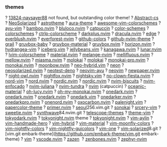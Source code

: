 ### themes
 
? [13824-naysayer88](https://plugins.jetbrains.com/plugin/13824-naysayer88) not found, but outstanding color theme!
? [Abstract-cs](https://github.com/Abstract-IDE/Abstract-cs)
? [NeoSolarized](https://github.com/icymind/NeoSolarized)
? [astrotheme](https://github.com/AstroNvim/astrotheme)
? [aura-theme](https://github.com/baliestri/aura-theme)
? [awesome-vim-colorschemes](https://github.com/rafi/awesome-vim-colorschemes)
? [ayu-vim](https://github.com/ayu-theme/ayu-vim)
? [bamboo.nvim](https://github.com/ribru17/bamboo.nvim)
? [bluloco.nvim](https://github.com/uloco/bluloco.nvim)
? [catpuccin](https://github.com/catppuccin/nvim)
? [color-schemes](https://neoland.dev/color-schemes) 
? [colorschemes](https://github.com/lunarvim/colorschemes)
? [ctrlp-colorscheme](https://github.com/hara/ctrlp-colorscheme)
? [darkplus.nvim](https://github.com/lunarvim/darkplus.nvim)
? [dracula.nvim](https://github.com/Mofiqul/dracula.nvim)
? [edge](https://github.com/sainnhe/edge)
? [everblush.nvim](https://github.com/Everblush/everblush.nvim)
? [everforest-nvim](https://github.com/neanias/everforest-nvim)
? [github-colors](https://github.com/lourenci/github-colors)
? [github-nvim-theme](https://github.com/projekt0n/github-nvim-theme)
? [grail](https://github.com/chama-chomo/grail)
? [gruvbox-baby](https://github.com/luisiacc/gruvbox-baby)
? [gruvbox-material](https://github.com/sainnhe/gruvbox-material)
? [gruvbox.nvim](https://github.com/ellisonleao/gruvbox.nvim)
? [horizon.nvim](https://github.com/lunarvim/horizon.nvim)
? [hydrangea-vim](https://github.com/yuttie/hydrangea-vim)
? [iceberg.vim](https://github.com/cocopon/iceberg.vim)
? [jellybeans.vim](https://github.com/nanotech/jellybeans.vim)
? [kanagawa.nvim](https://github.com/rebelot/kanagawa.nvim)
? [lunar.nvim](https://github.com/lunarvim/lunar.nvim)
? [lvim-colorscheme](https://github.com/lvim-tech/lvim-colorscheme)
? [material.nvim](https://github.com/marko-cerovac/material.nvim)
? [melange-nvim](https://github.com/savq/melange-nvim)
? [mellifluous.nvim](https://github.com/ramojus/mellifluous.nvim)
? [mellow.nvim](https://github.com/kvrohit/mellow.nvim)
? [miasma.nvim](https://github.com/xero/miasma.nvim)
? [molokai](https://github.com/Gabirel/molokai)
? [molokai](https://github.com/tomasr/molokai)
? [monokai-pro.nvim](https://github.com/loctvl842/monokai-pro.nvim)
? [monokai.nvim](https://github.com/tanvirtin/monokai.nvim)
? [moonbow.nvim](https://github.com/arturgoms/moonbow.nvim)
? [neo-hybrid.vim](https://github.com/rafi/neo-hybrid.vim)
? [neon](https://github.com/rafamadriz/neon)
? [neosolarized.nvim](https://github.com/svrana/neosolarized.nvim)
? [neotest-deno](https://github.com/markemmons/neotest-deno)
? [neovim-ayu](https://github.com/Shatur/neovim-ayu)
? [neovim](https://github.com/rose-pine/neovim)
? [newpaper.nvim](https://github.com/yorik1984/newpaper.nvim)
? [night-owl.nvim](https://github.com/oxfist/night-owl.nvim)
? [nightfox.nvim](https://github.com/EdenEast/nightfox.nvim)
? [nightsky.vim](https://github.com/nvimdev/nightsky.vim)
? [no-clown-fiesta.nvim](https://github.com/aktersnurra/no-clown-fiesta.nvim)
? [nord-vim](https://github.com/arcticicestudio/nord-vim)
? [nord.nvim](https://github.com/shaunsingh/nord.nvim)
? [nordic.nvim](https://github.com/AlexvZyl/nordic.nvim)
? [nordic.nvim](https://github.com/andersevenrud/nordic.nvim)
? [nvim-biscuits](https://github.com/code-biscuits/nvim-biscuits)
? [nvim-enfocado](https://github.com/artart222/nvim-enfocado)
? [nvim-juliana](https://github.com/kaiuri/nvim-juliana)
? [nvim-tundra](https://github.com/sam4llis/nvim-tundra)
? [nvim](https://github.com/catppuccin/nvim) (catpuccin)
? [oceanic-material](https://github.com/nvimdev/oceanic-material) 
? [oh-lucy.nvim](https://github.com/Yazeed1s/oh-lucy.nvim)
? [oh-my-monokai.nvim](https://github.com/justinsgithub/oh-my-monokai.nvim)
? [onedark.nvim](https://github.com/ful1e5/onedark.nvim)
? [onedark.nvim](https://github.com/lukas-reineke/onedark.nvim)
? [onedark.nvim](https://github.com/navarasu/onedark.nvim)
? [onedark.vim](https://github.com/joshdick/onedark.vim)
? [onedarker.nvim](https://github.com/lunarvim/onedarker.nvim)
? [onedarkpro.nvim](https://github.com/olimorris/onedarkpro.nvim)
? [onenord.nvim](https://github.com/rmehri01/onenord.nvim)
? [oxocarbon.nvim](https://github.com/nyoom-engineering/oxocarbon.nvim)
? [palenight.vim](https://github.com/drewtempelmeyer/palenight.vim)
? [papercolor-theme](https://github.com/NLKNguyen/papercolor-theme)
? [primer.nvim](https://github.com/LunarVim/primer.nvim)
? [seoul](https://github.com/junegunn/seoul)256.vim.git
? [sonokai](https://github.com/sainnhe/sonokai)
? [srcery-vim](https://github.com/srcery-colors/srcery-vim)
? [sweetie.nvim](https://github.com/NTBBloodbath/sweetie.nvim)
? [synthwave](https://github.com/lunarvim/synthwave)84.nvim.git
? [telescope-themes](https://github.com/andrew-george/telescope-themes)
? [theme-vim](https://github.com/hardhackerlabs/theme-vim)
? [tokyodark.nvim](https://github.com/tiagovla/tokyodark.nvim)
? [tokyonight.nvim](https://github.com/Zeioth/tokyonight.nvim) theme
? [tokyonight.nvim](https://github.com/folke/tokyonight.nvim)
? [vim-aylin](https://github.com/AhmedAbdulrahman/vim-aylin)
? [vim-handmade-hero](https://github.com/CreaturePhil/vim-handmade-hero)
? [vim-hybrid](https://github.com/w0ng/vim-hybrid)
? [vim-material](https://github.com/SpaceVim/vim-material)
? [vim-moonfly-colors](https://github.com/bluz71/vim-moonfly-colors)
? [vim-nightfly-colors](https://github.com/bluz71/vim-nightfly-colors)
? [vim-nightfly-guicolors](https://github.com/bluz71/vim-nightfly-guicolors)
? [vim-one](https://github.com/rakr/vim-one)
? [vim-solarized](https://github.com/lifepillar/vim-solarized)8.git
? [vim.git embark-theme](https://github.com/embark-theme/vim.git embark-theme)
? [vim](https://github.com/dracula/vim)
? [vscode.nvim](https://github.com/Mofiqul/vscode.nvim)
? [zazen](https://github.com/zaki/zazen) ﻿
? [zenbones.nvim](https://github.com/mcchrish/zenbones.nvim)
? [zephyr-nvim](https://github.com/nvimdev/zephyr-nvim)
